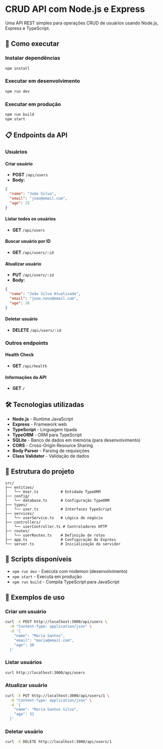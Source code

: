# CRUD API com Node.js e Express

Uma API REST simples para operações CRUD de usuários usando Node.js, Express e TypeScript.

## 🚀 Como executar

### Instalar dependências
```bash
npm install
```

### Executar em desenvolvimento
```bash
npm run dev
```

### Executar em produção
```bash
npm run build
npm start
```

## 📋 Endpoints da API

### Usuários

#### Criar usuário
- **POST** `/api/users`
- **Body:**
```json
{
  "name": "João Silva",
  "email": "joao@email.com",
  "age": 25
}
```

#### Listar todos os usuários
- **GET** `/api/users`

#### Buscar usuário por ID
- **GET** `/api/users/:id`

#### Atualizar usuário
- **PUT** `/api/users/:id`
- **Body:**
```json
{
  "name": "João Silva Atualizado",
  "email": "joao.novo@email.com",
  "age": 26
}
```

#### Deletar usuário
- **DELETE** `/api/users/:id`

### Outros endpoints

#### Health Check
- **GET** `/api/health`

#### Informações da API
- **GET** `/`

## 🛠️ Tecnologias utilizadas

- **Node.js** - Runtime JavaScript
- **Express** - Framework web
- **TypeScript** - Linguagem tipada
- **TypeORM** - ORM para TypeScript
- **SQLite** - Banco de dados em memória (para desenvolvimento)
- **CORS** - Cross-Origin Resource Sharing
- **Body Parser** - Parsing de requisições
- **Class Validator** - Validação de dados

## 📁 Estrutura do projeto

```
src/
├── entities/
│   └── User.ts          # Entidade TypeORM
├── config/
│   └── database.ts      # Configuração TypeORM
├── types/
│   └── user.ts          # Interfaces TypeScript
├── services/
│   └── userService.ts   # Lógica de negócio
├── controllers/
│   └── userController.ts # Controladores HTTP
├── routes/
│   └── userRoutes.ts    # Definição de rotas
├── app.ts               # Configuração do Express
└── server.ts            # Inicialização do servidor
```

## 🔧 Scripts disponíveis

- `npm run dev` - Executa com nodemon (desenvolvimento)
- `npm start` - Executa em produção
- `npm run build` - Compila TypeScript para JavaScript

## 📝 Exemplos de uso

### Criar um usuário
```bash
curl -X POST http://localhost:3000/api/users \
  -H "Content-Type: application/json" \
  -d '{
    "name": "Maria Santos",
    "email": "maria@email.com",
    "age": 30
  }'
```

### Listar usuários
```bash
curl http://localhost:3000/api/users
```

### Atualizar usuário
```bash
curl -X PUT http://localhost:3000/api/users/1 \
  -H "Content-Type: application/json" \
  -d '{
    "name": "Maria Santos Silva",
    "age": 31
  }'
```

### Deletar usuário
```bash
curl -X DELETE http://localhost:3000/api/users/1
```
